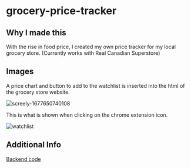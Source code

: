 # grocery-price-tracker

## Why I made this
With the rise in food price, I created my own price tracker for my local grocery store. (Currently works with Real Canadian Superstore)

## Images

A price chart and button to add to the watchlist is inserted into the html of the grocery store website.

![screely-1677650740108](https://user-images.githubusercontent.com/46872554/222058514-cbdc5afb-ce4b-4282-98c1-4b56fd33936c.jpg)


This is what is shown when clicking on the chrome extension icon.

![watchlist](https://user-images.githubusercontent.com/46872554/222058581-f643ff7b-bb79-45f9-8721-88a6a3488c9d.png)

## Additional Info
[Backend code](https://github.com/Jordon-L/grocery-price-tracker-backend/tree/master)

